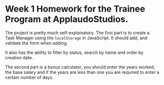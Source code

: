 # Week 1 Homework for the Trainee Program at ApplaudoStudios. 

The project is pretty much self-explainatory. The first part is to create a Task Manager using the `localStorage` in JavaScript. It should add, and validate the form when adding. 

It also has the ability to filter by status, search by name and order by creation date.

The second part is a bonus calculator, you should enter the years worked, the base salary and if the years are less than one you are required to enter a certain number of days.
